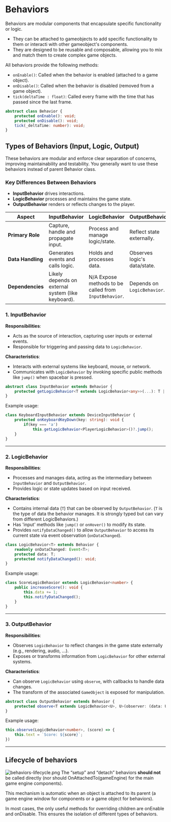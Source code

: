 # Behaviors
Behaviors are modular components that encapsulate specific functionality or logic.
- They can be attached to gameobjects to add specific functionality to them or interacti with other gameobject's components.
- They are designed to be reusable and composable, allowing you to mix and match them to create complex game objects.

All behaviors provide the following methods:
- `onEnable()`: Called when the behavior is enabled (attached to a game object).
- `onDisable()`: Called when the behavior is disabled (removed from a game object).
- `tick(deltaTime : float)`: Called every frame with the time that has passed since the last frame.

```typescript
abstract class Behavior {
    protected onEnable(): void;
    protected onDisable(): void;
    tick(_deltaTime: number): void;
}
```

## Types of Behaviors (Input, Logic, Output)
These behaviors are modular and enforce clear separation of concerns, improving maintainability and testability.
You generally want to use these behaviors instead of parent Behavior class.

### **Key Differences Between Behaviors**

- **InputBehavior** drives interactions.
- **LogicBehavior** processes and maintains the game state.
- **OutputBehavior** renders or reflects changes to the player.

| **Aspect**                | **InputBehavior**                                  | **LogicBehavior**                                     | **OutputBehavior**               |
|---------------------------|----------------------------------------------------|-------------------------------------------------------|----------------------------------|
| **Primary Role**          | Capture, handle and propagate input.               | Process and manage logic/state.                       | Reflect state externally.        |
| **Data Handling**         | Generates events and calls logic.                  | Holds and processes data.                             | Observes logic's data/state.     |
| **Dependencies**          | Likely depends on external system (like keyboard). | N/A Expose methods to be called from `InputBehavior`. | Depends on `LogicBehavior`.      |


### **1. InputBehavior**
**Responsibilities**:
- Acts as the source of interaction, capturing user inputs or external events.
- Responsible for triggering and passing data to `LogicBehavior`.

**Characteristics**:
- Interacts with external systems like keyboard, mouse, or network.
- Communicates with `LogicBehavior` by invoking specific public methods like `jump()` when spacebar is pressed.

```typescript
abstract class InputBehavior extends Behavior {
    protected getLogicBehavior<T extends LogicBehavior<any>>(...): T | null;
}
```

Example usage:
```typescript
class KeyboardInputBehavior extends DeviceInputBehavior {
    protected onKeyboardKeyDown(key: string): void {
        if(key === 'a')
            this.getLogicBehavior<PlayerLogicBehavior>()?.jump();
    }
}
```
---

### **2. LogicBehavior**
**Responsibilities**:
- Processes and manages data, acting as the intermediary between `InputBehavior` and `OutputBehavior`.
- Provides logic or state updates based on input received.

**Characteristics**:
- Contains internal data (`T`) that can be observed by `OutputBehavior`. (`T` is the type of data the behavior manages. It is strongly typed but can vary from different LogicBehaviors.)
- Has 'input' methods like `jump()` or `onHover()` to modify its state.
- Provides `notifyDataChanged()` to allow `OutputBehavior` to access its current state via event observation (`onDataChanged`).


```typescript
class LogicBehavior<T> extends Behavior {
    readonly onDataChanged: Event<T>;
    protected data: T;
    protected notifyDataChanged(): void;
}
```

Example usage:
```typescript
class ScoreLogicBehavior extends LogicBehavior<number> {
    public increaseScore(): void {
        this.data += 1;
        this.notifyDataChanged();
    }
} 
```
---

### **3. OutputBehavior**
**Responsibilities**:
- Observes `LogicBehavior` to reflect changes in the game state externally (e.g., rendering, audio, ...).
- Exposes or transforms information from `LogicBehavior` for other external systems.

**Characteristics**:
- Can observe `LogicBehavior` using `observe`, with callbacks to handle data changes.
- The transform of the associated `GameObject` is exposed for manipulation.

```typescript
abstract class OutputBehavior extends Behavior {
    protected observe<T extends LogicBehavior<U>, U>(observer: (data: U) => void): void;
}
```

Example usage:
```typescript
this.observe(LogicBehavior<number>, (score) => {
    this.text = `Score: ${score}`;
})
```
---

## Lifecycle of behaviors
![behaviors-lifecycle.png](img/behaviors-lifecycle.png)
The “setup” and “detach” behaviors **should not** be called directly (nor should OnAttachedTo(gameEngine) for the main game engine components).

This mechanism is automatic when an object is attached to its parent (a game engine window for components or a game object for behaviors).

In most cases, the only useful methods for overriding children are onEnable and onDisable. This ensures the isolation of different types of behaviors.
